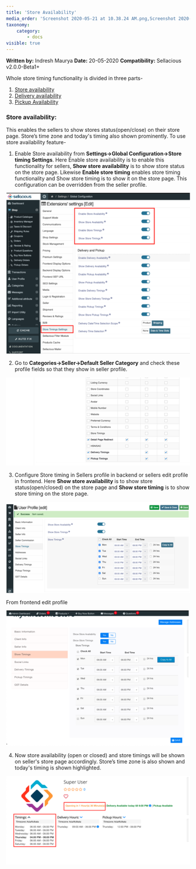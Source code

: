 ```yaml
---
title: 'Store Availability'
media_order: 'Screenshot 2020-05-21 at 10.38.24 AM.png,Screenshot 2020-05-21 at 10.39.00 AM.png,Screenshot 2020-05-21 at 10.39.51 AM.png,Screenshot 2020-05-21 at 10.50.53 AM.png,Screenshot 2020-06-05 at 3.04.14 PM.png'
taxonomy:
    category:
        - docs
visible: true
---
```


**Written by:** Indresh Maurya
**Date:** 20-05-2020
**Compatibility:** Sellacious v2.0.0-Beta1+

Whole store timing functionality is divided in three parts-
1. [Store availability](https://www.sellacious.com/learn/marketplace/store-availability#store-availability)
2. [Delivery availability](https://www.sellacious.com/learn/marketplace/delivery-availability#delivery-availability)
3. [Pickup Availability](https://www.sellacious.com/learn/marketplace/pickup-availability#pickup-availability)

### Store availability:

This enables the sellers to show stores status(open/close) on their store page. Store’s time zone and today's timing also shown prominently. To use store availability feature-

1. Enable Store availability from **Settings->Global Configuration->Store timing Settings**. Here Enable store availability is to enable this functionality for sellers, **Show store availability** is to show store status on the store page. Likewise **Enable store timing** enables store timing functionality and Show store timing is to show it on the store page. This configuration can be overridden from the seller profile.

![](Screenshot%202020-05-21%20at%2010.50.53%20AM.png)

2. Go to **Categories->Seller->Default Seller Category** and check these profile fields so that they show in seller profile.

![](Screenshot%202020-06-05%20at%203.04.14%20PM.png)

3. Configure Store timing in Sellers profile in backend or sellers edit profile in frontend. Here **Show store availability** is to show store status(open/closed) on the store page and **Show store timing** is to show store timing on the store page.

![](Screenshot%202020-05-21%20at%2010.38.24%20AM.png)

   From frontend edit profile

![](Screenshot%202020-05-21%20at%2010.39.00%20AM.png)

4. Now store availability (open or closed) and store timings will be shown on seller's store page accordingly. Store’s time zone is also shown and today's timing is shown highlighted.

![](Screenshot%202020-05-21%20at%2010.39.51%20AM.png)




